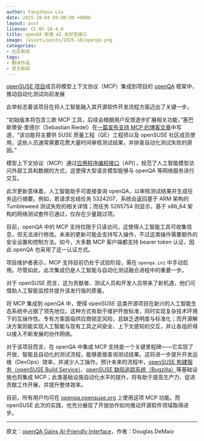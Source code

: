 ```yaml
---
author: Fangzhouu Liu
date: 2025-10-04 09:00:00 +0800
layout: post
license: CC-BY-SA-4.0
title: openQA 新增 AI 友好型接口
image: /assets/posts/2025-10/openqa.png
categories:
- 社区新闻
tags:
- 翻译作品
- 官方新闻
---
```

[openSUSE 项目](https://www.opensuse.org/)成员将模型上下文协议（MCP）集成到项目的 [openQA](https://open.qa/) 框架中，推动自动化测试向前发展

此举标志着该项目在将人工智能融入其开源软件开发流程方面迈出了关键一步。

“初始版本将包含三款 MCP 工具，后续会根据用户反馈逐步扩展相关功能，”塞巴斯蒂安·里德尔（Sebastian Riedel）在[一篇宣布支持 MCP 的博客文章](https://www.suse.com/c/openqa-mcp-support/?utm_campaign=Oktopost-FY25+Global+News&utm_content=Oktopost-LinkedIn&utm_medium=social&utm_source=social_media)中写道，“该功能将主要供 SUSE 质量工程（QE）工程师以及 openSUSE 社区成员使用，这些人员通常需要花费大量时间审核测试结果，并排查自动化测试失败的原因。”

模型上下文协议（MCP）通过[应用程序编程接口](https://en.wikipedia.org/wiki/API)（API），规范了人工智能模型访问外部工具和数据的方式，这使得大型语言模型能够与 openQA 等网络服务进行交互。

此次更新意味着，人工智能助手可直接查询 openQA，以审核测试结果并生成任务运行摘要。例如，若请求总结任务 5324207，系统会返回基于 ARM 架构的 Tumbleweed 测试失败的相关详情；而任务 5265754 则显示，基于 x86_64 架构的网络测试套件已通过，仅存在少量跳过项。

目前，openQA 中的 MCP 支持仅限于只读访问，这使得人工智能工具可收集信息，但无法进行修改。未来的更新可能会支持写入操作，不过这类操作需要额外的安全设置和控制方法。如今，大多数 MCP 客户端都支持 bearer token 认证，因此 openQA 也采用了这一认证方式。

项目维护者表示，MCP 支持目前仍处于试验阶段，需在 `openqa.ini` 中手动启用。尽管如此，此次集成仍是人工智能与自动化测试融合进程中的重要一步。

对于 openSUSE 而言，这为贡献者、测试人员和开发人员带来了新机遇，他们可借助人工智能监控并提升该发行版的质量。

将 MCP 集成到 openQA 中，使得 openSUSE 这类开源项目在新兴的人工智能生态系统中占据了领先地位。这种方式有助于维护开放标准，同时实现复杂技术环境下的互操作性。专有方案面临供应商锁定风险，且缺乏透明度与标准化；而开源解决方案则能实现人工智能与现有工具之间安全、上下文感知的交互，并让各组织得以接入不断发展的协作网络。

对于该项目而言，在 openQA 中集成 MCP 支持是一个关键里程碑——它实现了开放、智能且自动化的测试流程，能够直接查询测试结果。这将进一步提升开发运维（DevOps）效率，并减少人工操作。预计未来的流程中，[openSUSE 构建服务（openSUSE Build Service）](https://build.opensuse.org/)、[openSUSE 缺陷追踪系统（Bugzilla）](https://bugzilla.opensuse.org/)等基础设施也将集成 MCP；此类基础设施自动化水平的提升，将有助于提高生产力、促进贡献工作开展，并提升整体效率。

目前，所有用户均可在 [openqa.opensuse.org](https://openqa.opensuse.org/) 上使用这项 MCP 功能。而 openSUSE 此次的实践，也充分展现了开放协作如何推动开源软件领域取得进步。

---
原文：[openQA Gains AI-Friendly Interface](https://news.opensuse.org/2025/09/23/openqa-gains-ai-friendly-interface/)，作者：Douglas DeMaio
